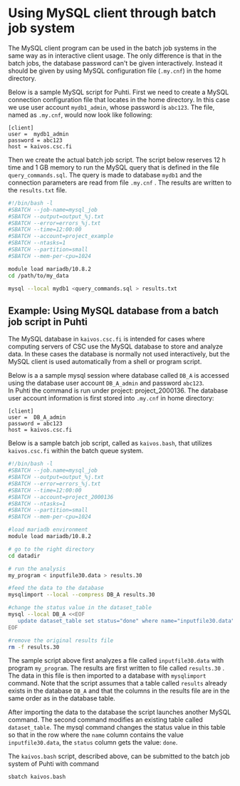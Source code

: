 # Using MySQL client through batch job system

The MySQL client program can be used in the batch job systems
in the same way as in interactive client usage. The only
difference is that in the batch jobs, the database password
can't be given interactively. Instead it should be given by
using MySQL configuration file (`.my.cnf`) in the home directory.

Below is a sample MySQL script for Puhti. First we need to create
a MySQL connection configuration file that locates in the home
directory.  In this case we use user account `mydb1_admin`,
whose password is `abc123`.  The file, named as `.my.cnf`,
would now look like following:

```text
[client]
user =  mydb1_admin
password = abc123
host = kaivos.csc.fi
```

Then we create the actual batch job script. The script below
reserves 12 h time and 1 GB memory to run the MySQL query that
is defined in the file `query_commands.sql`. The query is made
to database `mydb1` and the connection parameters are read from
file `.my.cnf` . The results are written to the `results.txt` file.

```bash
#!/bin/bash -l
#SBATCH --job-name=mysql_job
#SBATCH --output=output_%j.txt
#SBATCH --error=errors_%j.txt
#SBATCH --time=12:00:00
#SBATCH --account=project_example
#SBATCH --ntasks=1
#SBATCH --partition=small
#SBATCH --mem-per-cpu=1024

module load mariadb/10.8.2
cd /path/to/my_data

mysql --local mydb1 <query_commands.sql > results.txt
```

## Example: Using MySQL database from a batch job script in Puhti

The MySQL database in `kaivos.csc.fi` is intended for cases where
computing servers of CSC use the MySQL database to store and
analyze data. In these cases the database is normally not used
interactively, but the MySQL client is used automatically from
a shell or program script.

Below is a a sample mysql session where database called `DB_A`
is accessed using the database user account `DB_A_admin`  and
password `abc123`.  
In Puhti the command is run under project: project_2000136. The
database user account information is first stored into `.my.cnf` in home directory:

```text
[client]
user =  DB_A_admin
password = abc123
host = kaivos.csc.fi
```

Below is a sample batch job script, called as `kaivos.bash`,
that utilizes `kaivos.csc.fi` within the batch queue system.

```bash
#!/bin/bash -l
#SBATCH --job.name=mysql_job
#SBATCH --output=output_%j.txt
#SBATCH --error=errors_%j.txt
#SBATCH --time=12:00:00
#SBATCH --account=project_2000136
#SBATCH --ntasks=1
#SBATCH --partition=small
#SBATCH --mem-per-cpu=1024

#load mariadb environment
module load mariadb/10.8.2

# go to the right directory
cd datadir

# run the analysis
my_program < inputfile30.data > results.30

#feed the data to the database
mysqlimport --local --compress DB_A results.30

#change the status value in the dataset_table
mysql --local DB_A <<EOF
   update dataset_table set status="done" where name="inputfile30.data" ;
EOF

#remove the original results file
rm -f results.30
```

The sample script above first analyzes a file called `inputfile30.data`
with program `my_program`. The results are first written to file called
`results.30` . The data in this file is then imported to a database with
`mysqlimport` command. Note that the script assumes that a table called
`results` already exists in the database `DB_A` and that the columns in
the results file are in the same order as in the database table.

After importing the data to the database the script launches another
MySQL command. The second command modifies an existing table called
`dataset_table`. The mysql command changes the status value in this
table so that in the row where the `name` column contains the value
`inputfile30.data`, the `status` column gets the value: `done`.

The `kaivos.bash` script, described above, can be submitted to the
batch job system of Puhti with command

```bash
sbatch kaivos.bash
```
